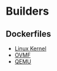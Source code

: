 # Builders

## Dockerfiles

- [Linux Kernel](https://github.com/rikonor/sev-snp-deps/blob/builders/Dockerfile.linux-kernel)
- [OVMF](https://github.com/rikonor/sev-snp-deps/blob/builders/Dockerfile.ovmf)
- [QEMU](https://github.com/rikonor/sev-snp-deps/blob/builders/Dockerfile.qemu)
